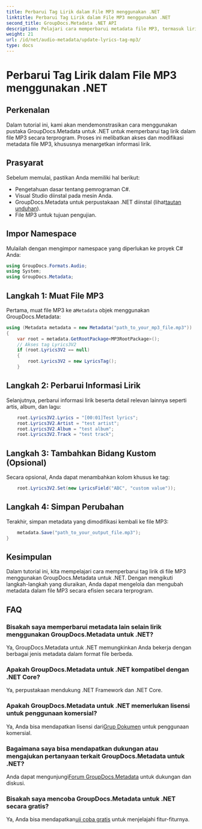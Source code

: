```yaml
---
title: Perbarui Tag Lirik dalam File MP3 menggunakan .NET
linktitle: Perbarui Tag Lirik dalam File MP3 menggunakan .NET
second_title: GroupDocs.Metadata .NET API
description: Pelajari cara memperbarui metadata file MP3, termasuk lirik, artis, dan detail album secara terprogram menggunakan GroupDocs.Metadata untuk .NET.
weight: 21
url: /id/net/audio-metadata/update-lyrics-tag-mp3/
type: docs
---
```

# Perbarui Tag Lirik dalam File MP3 menggunakan .NET

## Perkenalan
Dalam tutorial ini, kami akan mendemonstrasikan cara menggunakan pustaka GroupDocs.Metadata untuk .NET untuk memperbarui tag lirik dalam file MP3 secara terprogram. Proses ini melibatkan akses dan modifikasi metadata file MP3, khususnya menargetkan informasi lirik.
## Prasyarat
Sebelum memulai, pastikan Anda memiliki hal berikut:
- Pengetahuan dasar tentang pemrograman C#.
- Visual Studio diinstal pada mesin Anda.
-  GroupDocs.Metadata untuk perpustakaan .NET diinstal (lihat[tautan unduhan](https://releases.groupdocs.com/metadata/net/)).
- File MP3 untuk tujuan pengujian.

## Impor Namespace
Mulailah dengan mengimpor namespace yang diperlukan ke proyek C# Anda:
```csharp
using GroupDocs.Formats.Audio;
using System;
using GroupDocs.Metadata;
```
## Langkah 1: Muat File MP3
 Pertama, muat file MP3 ke a`Metadata` objek menggunakan GroupDocs.Metadata:
```csharp
using (Metadata metadata = new Metadata("path_to_your_mp3_file.mp3"))
{
    var root = metadata.GetRootPackage<MP3RootPackage>();
    // Akses tag Lyrics3V2
    if (root.Lyrics3V2 == null)
    {
        root.Lyrics3V2 = new LyricsTag();
    }
```
## Langkah 2: Perbarui Informasi Lirik
Selanjutnya, perbarui informasi lirik beserta detail relevan lainnya seperti artis, album, dan lagu:
```csharp
    root.Lyrics3V2.Lyrics = "[00:01]Test lyrics";
    root.Lyrics3V2.Artist = "test artist";
    root.Lyrics3V2.Album = "test album";
    root.Lyrics3V2.Track = "test track";
```
## Langkah 3: Tambahkan Bidang Kustom (Opsional)
Secara opsional, Anda dapat menambahkan kolom khusus ke tag:
```csharp
    root.Lyrics3V2.Set(new LyricsField("ABC", "custom value"));
```
## Langkah 4: Simpan Perubahan
Terakhir, simpan metadata yang dimodifikasi kembali ke file MP3:
```csharp
    metadata.Save("path_to_your_output_file.mp3");
}
```

## Kesimpulan
Dalam tutorial ini, kita mempelajari cara memperbarui tag lirik di file MP3 menggunakan GroupDocs.Metadata untuk .NET. Dengan mengikuti langkah-langkah yang diuraikan, Anda dapat mengelola dan mengubah metadata dalam file MP3 secara efisien secara terprogram.

## FAQ
### Bisakah saya memperbarui metadata lain selain lirik menggunakan GroupDocs.Metadata untuk .NET?
Ya, GroupDocs.Metadata untuk .NET memungkinkan Anda bekerja dengan berbagai jenis metadata dalam format file berbeda.
### Apakah GroupDocs.Metadata untuk .NET kompatibel dengan .NET Core?
Ya, perpustakaan mendukung .NET Framework dan .NET Core.
### Apakah GroupDocs.Metadata untuk .NET memerlukan lisensi untuk penggunaan komersial?
 Ya, Anda bisa mendapatkan lisensi dari[Grup Dokumen](https://purchase.groupdocs.com/buy) untuk penggunaan komersial.
### Bagaimana saya bisa mendapatkan dukungan atau mengajukan pertanyaan terkait GroupDocs.Metadata untuk .NET?
 Anda dapat mengunjungi[Forum GroupDocs.Metadata](https://forum.groupdocs.com/c/metadata/14) untuk dukungan dan diskusi.
### Bisakah saya mencoba GroupDocs.Metadata untuk .NET secara gratis?
 Ya, Anda bisa mendapatkan[uji coba gratis](https://releases.groupdocs.com/) untuk menjelajahi fitur-fiturnya.